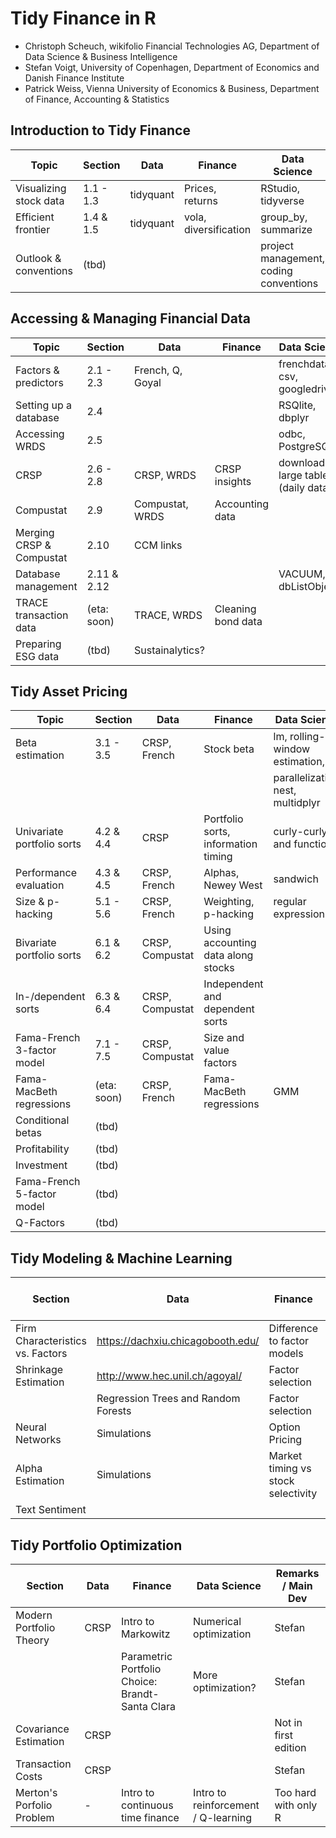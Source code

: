 # Tidy Finance in R

-   Christoph Scheuch, wikifolio Financial Technologies AG, Department of Data Science & Business Intelligence
-   Stefan Voigt, University of Copenhagen, Department of Economics and Danish Finance Institute
-   Patrick Weiss, Vienna University of Economics & Business, Department of Finance, Accounting & Statistics

## Introduction to Tidy Finance

| Topic                      | Section     | Data             | Finance                                | Data Science                           | Main Dev  |
|----------------------------|-------------|------------------|----------------------------------------|----------------------------------------|-----------|
| Visualizing stock data     | 1.1 - 1.3   | tidyquant        | Prices, returns                        | RStudio, tidyverse                     | Stefan    |
| Efficient frontier         | 1.4 & 1.5   | tidyquant        | vola, diversification                  | group_by, summarize                    | Stefan    |
| Outlook & conventions      | (tbd)       |                  |                                        | project management, coding conventions | (tbd)     |

## Accessing & Managing Financial Data

| Topic                      | Section     | Data             | Finance                                | Data Science                           | Main Dev  |
|----------------------------|-------------|------------------|----------------------------------------|----------------------------------------|-----------|
| Factors & predictors       | 2.1 - 2.3   | French, Q, Goyal |                                        | frenchdata, csv, googledrive           | Christoph |
| Setting up a database      | 2.4         |                  |                                        | RSQlite, dbplyr                        | Christoph |
| Accessing WRDS             | 2.5         |                  |                                        | odbc, PostgreSQL                       | Christoph |
| CRSP                       | 2.6 - 2.8   | CRSP, WRDS       | CRSP insights                          | download large tables (daily data)     | Christoph |
| Compustat                  | 2.9         | Compustat, WRDS  | Accounting data                        |                                        | Christoph |
| Merging CRSP & Compustat   | 2.10        | CCM links        |                                        |                                        | Christoph |
| Database management        | 2.11 & 2.12 |                  |                                        | VACUUM, dbListObjects                  | Christoph |
| TRACE transaction data     | (eta: soon) | TRACE, WRDS      | Cleaning bond data                     |                                        | Patrick   |
| Preparing ESG data         | (tbd)       | Sustainalytics?  |                                        |                                        | (tbd)     |

## Tidy Asset Pricing

| Topic                      | Section     | Data             | Finance                                | Data Science                           | Main Dev  |
|----------------------------|-------------|------------------|----------------------------------------|----------------------------------------|-----------|
| Beta estimation            | 3.1 - 3.5   | CRSP, French     | Stock beta                             | lm, rolling-window estimation,         | Christoph |
|                            |             |                  |                                        | parallelization, nest, multidplyr      | Christoph |
| Univariate portfolio sorts | 4.2 & 4.4   | CRSP             | Portfolio sorts, information timing    | curly-curly and functions              | Patrick   |
| Performance evaluation     | 4.3 & 4.5   | CRSP, French     | Alphas, Newey West                     | sandwich                               | Patrick   |
| Size & p-hacking           | 5.1 - 5.6   | CRSP, French     | Weighting, p-hacking                   | regular expressions                    | Patrick   |
| Bivariate portfolio sorts  | 6.1 & 6.2   | CRSP, Compustat  | Using accounting data along stocks     |                                        | Patrick   |
| In-/dependent sorts        | 6.3 & 6.4   | CRSP, Compustat  | Independent and dependent sorts        |                                        | Patrick   |
| Fama-French 3-factor model | 7.1 - 7.5   | CRSP, Compustat  | Size and value factors                 |                                        | Patrick   |
| Fama-MacBeth regressions   | (eta: soon) | CRSP, French     | Fama-MacBeth regressions               | GMM                                    | Patrick   |
| Conditional betas          | (tbd)       |                  |                                        |                                        | (tbd)     |
| Profitability              | (tbd)       |                  |                                        |                                        | (tbd)     |
| Investment                 | (tbd)       |                  |                                        |                                        | (tbd)     |
| Fama-French 5-factor model | (tbd)       |                  |                                        |                                        | (tbd)     |
| Q-Factors                  | (tbd)       |                  |                                        |                                        | (tbd)     |

## Tidy Modeling & Machine Learning

| Section                          | Data                                | Finance                            | Data Science | Remarks / Main Dev    |
|----------------------------------|-------------------------------------|------------------------------------|--------------|-----------------------|
| Firm Characteristics vs. Factors | <https://dachxiu.chicagobooth.edu/> | Difference to factor models        | tidymodels   | Not for first version |
| Shrinkage Estimation             | <http://www.hec.unil.ch/agoyal/>    | Factor selection                   |              | Stefan                |
|                                  | Regression Trees and Random Forests | Factor selection                   | tidymodels   | Stefan                |
| Neural Networks                  | Simulations                         | Option Pricing                     | keras        | Stefan                |
| Alpha Estimation                 | Simulations                         | Market timing vs stock selectivity | Manual GMM   | Christoph             |
| Text Sentiment                   |                                     |                                    |              | Christoph             |

## Tidy Portfolio Optimization

| Section                   | Data | Finance                                         | Data Science                        | Remarks / Main Dev   |
|---------------------------|------|-------------------------------------------------|-------------------------------------|----------------------|
| Modern Portfolio Theory   | CRSP | Intro to Markowitz                              | Numerical optimization              | Stefan               |
|                           |      | Parametric Portfolio Choice: Brandt-Santa Clara | More optimization?                  | Stefan               |
| Covariance Estimation     | CRSP |                                                 |                                     | Not in first edition |
| Transaction Costs         | CRSP |                                                 |                                     | Stefan               |
| Merton's Porfolio Problem | \-   | Intro to continuous time finance                | Intro to reinforcement / Q-learning | Too hard with only R |
